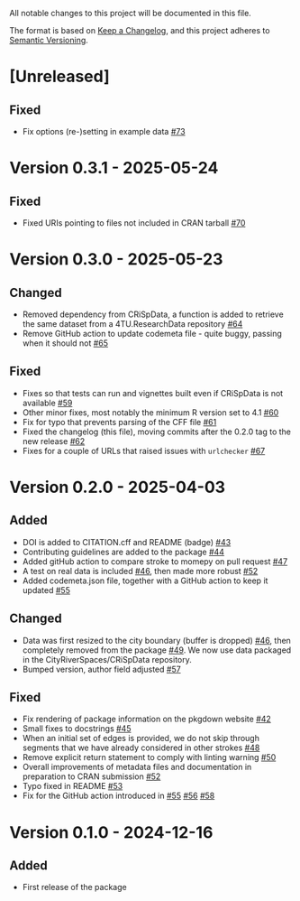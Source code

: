All notable changes to this project will be documented in this file.

The format is based on [Keep a Changelog](https://keepachangelog.com/en/1.1.0/),
and this project adheres to [Semantic Versioning](https://semver.org/spec/v2.0.0.html).

# [Unreleased]

## Fixed

- Fix options (re-)setting in example data [#73](https://github.com/CityRiverSpaces/rcoins/pull/73)

# Version 0.3.1 - 2025-05-24

## Fixed

- Fixed URIs pointing to files not included in CRAN tarball [#70](https://github.com/CityRiverSpaces/rcoins/pull/70)

# Version 0.3.0 - 2025-05-23

## Changed

- Removed dependency from CRiSpData, a function is added to retrieve the same dataset from a 4TU.ResearchData repository [#64](https://github.com/CityRiverSpaces/rcoins/pull/64)
- Remove GitHub action to update codemeta file - quite buggy, passing when it should not [#65](https://github.com/CityRiverSpaces/rcoins/pull/65)

## Fixed

- Fixes so that tests can run and vignettes built even if CRiSpData is not available [#59](https://github.com/CityRiverSpaces/rcoins/pull/59)
- Other minor fixes, most notably the minimum R version set to 4.1 [#60](https://github.com/CityRiverSpaces/rcoins/pull/60)
- Fix for typo that prevents parsing of the CFF file [#61](https://github.com/CityRiverSpaces/rcoins/pull/61)
- Fixed the changelog (this file), moving commits after the 0.2.0 tag to the new release [#62](https://github.com/CityRiverSpaces/rcoins/pull/62)
- Fixes for a couple of URLs that raised issues with `urlchecker` [#67](https://github.com/CityRiverSpaces/rcoins/pull/67)

# Version 0.2.0 - 2025-04-03

## Added

- DOI is added to CITATION.cff and README (badge) [#43](https://github.com/CityRiverSpaces/rcoins/pull/43)
- Contributing guidelines are added to the package [#44](https://github.com/CityRiverSpaces/rcoins/pull/44)
- Added gitHub action to compare stroke to momepy on pull request [#47](https://github.com/CityRiverSpaces/rcoins/pull/47)
- A test on real data is included [#46](https://github.com/CityRiverSpaces/rcoins/pull/46), then made more robust [#52](https://github.com/CityRiverSpaces/rcoins/pull/52)
- Added codemeta.json file, together with a GitHub action to keep it updated [#55](https://github.com/CityRiverSpaces/rcoins/pull/55)

## Changed

- Data was first resized to the city boundary (buffer is dropped) [#46](https://github.com/CityRiverSpaces/rcoins/pull/46), then completely removed from the package [#49](https://github.com/CityRiverSpaces/rcoins/pull/49).
  We now use data packaged in the CityRiverSpaces/CRiSpData repository.
- Bumped version, author field adjusted [#57](https://github.com/CityRiverSpaces/rcoins/pull/57)

## Fixed

- Fix rendering of package information on the pkgdown website [#42](https://github.com/CityRiverSpaces/rcoins/pull/42)
- Small fixes to docstrings [#45](https://github.com/CityRiverSpaces/rcoins/pull/45)
- When an initial set of edges is provided, we do not skip  through segments that we have already considered in other strokes [#48](https://github.com/CityRiverSpaces/rcoins/pull/48)
- Remove explicit return statement to comply with linting warning [#50](https://github.com/CityRiverSpaces/rcoins/pull/50)
- Overall improvements of metadata files and documentation in preparation to CRAN submission [#52](https://github.com/CityRiverSpaces/rcoins/pull/52)
- Typo fixed in README [#53](https://github.com/CityRiverSpaces/rcoins/pull/53)
- Fix for the GitHub action introduced in [#55](https://github.com/CityRiverSpaces/rcoins/pull/56) [#56](https://github.com/CityRiverSpaces/rcoins/pull/56) [#58](https://github.com/CityRiverSpaces/rcoins/pull/58)

# Version 0.1.0 - 2024-12-16

## Added

- First release of the package
